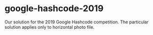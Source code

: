 # google-hashcode-2019
Our solution for the 2019 Google Hashcode competition. The particular solution applies only to horizontal photo file.

